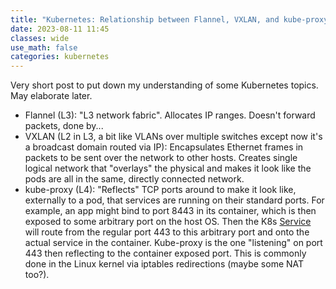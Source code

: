 ```yaml
---
title: "Kubernetes: Relationship between Flannel, VXLAN, and kube-proxy"
date: 2023-08-11 11:45
classes: wide
use_math: false
categories: kubernetes
---
```


Very short post to put down my understanding of some Kubernetes topics. May elaborate later.

- Flannel (L3): "L3 network fabric". Allocates IP ranges. Doesn't forward packets, done by...
- VXLAN (L2 in L3, a bit like VLANs over multiple switches except now it's a broadcast domain routed via IP):
  Encapsulates Ethernet frames in packets to be sent over the network to other hosts. Creates single logical network
  that "overlays" the physical and makes it look like the pods are all in the same, directly connected network.
- kube-proxy (L4): "Reflects" TCP ports around to make it look like, externally to a pod, that services are running on
    their standard ports. For example, an app might bind to port 8443 in its container, which is then exposed to some
    arbitrary port on the host OS. Then the K8s
    [Service](https://kubernetes.io/docs/concepts/services-networking/service/) will route from the regular port 443 to this arbitrary port and
    onto the actual service in the container. Kube-proxy is the one "listening" on port 443 then reflecting to the
    container exposed port. This is commonly done in the Linux kernel via iptables redirections (maybe some NAT too?).
